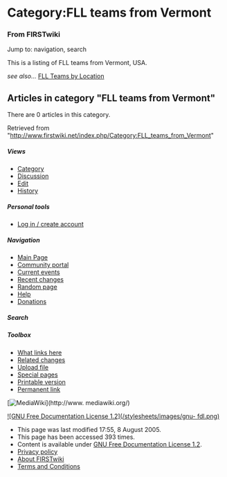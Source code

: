 # Category:FLL teams from Vermont

### From FIRSTwiki

Jump to: navigation, search

This is a listing of FLL teams from Vermont, USA.

_see also..._ [FLL Teams by Location](/index.php/FLL_Teams_by_Location "FLL
Teams by Location" )

  

## Articles in category "FLL teams from Vermont"

There are 0 articles in this category.

Retrieved from
"<http://www.firstwiki.net/index.php/Category:FLL_teams_from_Vermont>"

##### Views

  * [Category](/index.php/Category:FLL_teams_from_Vermont)
  * [Discussion](/index.php?title=Category_talk:FLL_teams_from_Vermont&action=edit)
  * [Edit](/index.php?title=Category:FLL_teams_from_Vermont&action=edit)
  * [History](/index.php?title=Category:FLL_teams_from_Vermont&action=history)

##### Personal tools

  * [Log in / create account](/index.php?title=Special:Userlogin&returnto=Category:FLL_teams_from_Vermont)

[](/index.php/Main_Page "Main Page" )

##### Navigation

  * [Main Page](/index.php/Main_Page)
  * [Community portal](/index.php/FIRSTwiki:Community_portal)
  * [Current events](/index.php/Current_events)
  * [Recent changes](/index.php/Special:Recentchanges)
  * [Random page](/index.php/Special:Random)
  * [Help](/index.php/Help:Contents)
  * [Donations](/index.php/FIRSTwiki:Site_support)

##### Search



##### Toolbox

  * [What links here](/index.php/Special:Whatlinkshere/Category:FLL_teams_from_Vermont)
  * [Related changes](/index.php/Special:Recentchangeslinked/Category:FLL_teams_from_Vermont)
  * [Upload file](/index.php/Special:Upload)
  * [Special pages](/index.php/Special:Specialpages)
  * [Printable version](/index.php?title=Category:FLL_teams_from_Vermont&printable=yes)
  * [Permanent link](/index.php?title=Category:FLL_teams_from_Vermont&oldid=40636)

[![MediaWiki](/skins/common/images/poweredby_mediawiki_88x31.png)](http://www.
mediawiki.org/)

[![GNU Free Documentation License 1.2](/stylesheets/images/gnu-
fdl.png)](http://www.gnu.org/copyleft/fdl.html)

  * This page was last modified 17:55, 8 August 2005.
  * This page has been accessed 393 times.
  * Content is available under [GNU Free Documentation License 1.2](http://www.gnu.org/copyleft/fdl.html "http://www.gnu.org/copyleft/fdl.html" ).
  * [Privacy policy](/index.php/FIRSTwiki:Privacy_policy "FIRSTwiki:Privacy policy" )
  * [About FIRSTwiki](/index.php/FIRSTwiki:About "FIRSTwiki:About" )
  * [Terms and Conditions](/index.php/FIRSTwiki:Terms_and_conditions "FIRSTwiki:Terms and conditions" )

